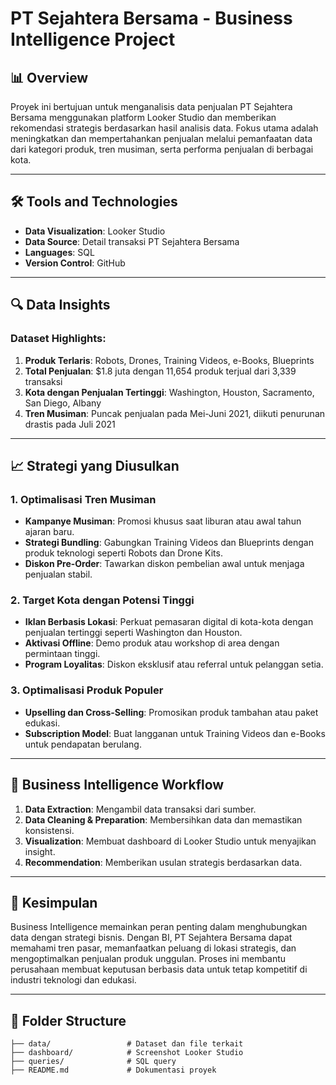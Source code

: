 # PT Sejahtera Bersama - Business Intelligence Project

## 📊 **Overview**

Proyek ini bertujuan untuk menganalisis data penjualan PT Sejahtera Bersama menggunakan platform Looker Studio dan memberikan rekomendasi strategis berdasarkan hasil analisis data. Fokus utama adalah meningkatkan dan mempertahankan penjualan melalui pemanfaatan data dari kategori produk, tren musiman, serta performa penjualan di berbagai kota.

---

## 🛠 **Tools and Technologies**
- **Data Visualization**: Looker Studio
- **Data Source**: Detail transaksi PT Sejahtera Bersama
- **Languages**: SQL
- **Version Control**: GitHub

---

## 🔍 **Data Insights**
### Dataset Highlights:
1. **Produk Terlaris**: Robots, Drones, Training Videos, e-Books, Blueprints
2. **Total Penjualan**: $1.8 juta dengan 11,654 produk terjual dari 3,339 transaksi
3. **Kota dengan Penjualan Tertinggi**: Washington, Houston, Sacramento, San Diego, Albany
4. **Tren Musiman**: Puncak penjualan pada Mei-Juni 2021, diikuti penurunan drastis pada Juli 2021

---

## 📈 **Strategi yang Diusulkan**
### 1. **Optimalisasi Tren Musiman**
   - **Kampanye Musiman**: Promosi khusus saat liburan atau awal tahun ajaran baru.
   - **Strategi Bundling**: Gabungkan Training Videos dan Blueprints dengan produk teknologi seperti Robots dan Drone Kits.
   - **Diskon Pre-Order**: Tawarkan diskon pembelian awal untuk menjaga penjualan stabil.

### 2. **Target Kota dengan Potensi Tinggi**
   - **Iklan Berbasis Lokasi**: Perkuat pemasaran digital di kota-kota dengan penjualan tertinggi seperti Washington dan Houston.
   - **Aktivasi Offline**: Demo produk atau workshop di area dengan permintaan tinggi.
   - **Program Loyalitas**: Diskon eksklusif atau referral untuk pelanggan setia.

### 3. **Optimalisasi Produk Populer**
   - **Upselling dan Cross-Selling**: Promosikan produk tambahan atau paket edukasi.
   - **Subscription Model**: Buat langganan untuk Training Videos dan e-Books untuk pendapatan berulang.

---

## 🚀 **Business Intelligence Workflow**
1. **Data Extraction**: Mengambil data transaksi dari sumber.
2. **Data Cleaning & Preparation**: Membersihkan data dan memastikan konsistensi.
3. **Visualization**: Membuat dashboard di Looker Studio untuk menyajikan insight.
4. **Recommendation**: Memberikan usulan strategis berdasarkan data.

---

## 📌 **Kesimpulan**
Business Intelligence memainkan peran penting dalam menghubungkan data dengan strategi bisnis. Dengan BI, PT Sejahtera Bersama dapat memahami tren pasar, memanfaatkan peluang di lokasi strategis, dan mengoptimalkan penjualan produk unggulan. Proses ini membantu perusahaan membuat keputusan berbasis data untuk tetap kompetitif di industri teknologi dan edukasi.

---

## 📝 **Folder Structure**
```plaintext
├── data/                 # Dataset dan file terkait
├── dashboard/            # Screenshot Looker Studio
├── queries/              # SQL query
├── README.md             # Dokumentasi proyek
```
